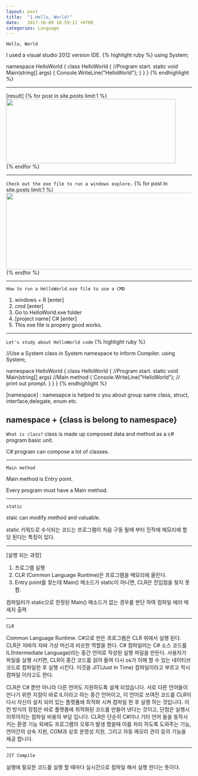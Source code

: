 ```yaml
---
layout: post
title:  "1.Hello, World!"
date:   2017-10-08 10:59:21 +0700
categories: Language
---
```

`Hello, World`

I used a visual studio 2012 version IDE.
{% highlight ruby %}
using System;

namespace HelloWorld
{
    class HelloWorld
    {
        //Program start.
        static void Main(string[] args)
        {
            Console.WriteLine("HelloWorld");
        }
    }
}
{% endhighlight %}

---
[result]
{% for post in site.posts limit:1 %}
<img src="https://paypulse.github.io/assets/images/HelloWorld.png" width="460" height="175"/>  
{% endfor %}

---
`Check out the exe file to run a windows explore.`
{% for post in site.posts limit:1 %}
<img src="https://paypulse.github.io/assets/images/helloworldExe.png" width="779" height="208"/>
{% endfor %}

---

` How to run a HelloWorld.exe file to use a CMD `
1. windows + R [enter]
2. cmd [enter]
3. Go to HelloWorld.exe folder
4. [project name]  C#  [enter]
5. This exe file is propery good works.

---
`Let's study about HelloWorld code`
{% highlight ruby %}

//Use a System class in System namespace to inform Compiler.
using System;

namespace HelloWorld
{
    class HelloWorld
    {
        //Program start.
        static void Main(string[] args) //Main method
        {
            Console.WriteLine("HelloWorld"); // print out prompt.
        }
    }
}
{% endhighlight %}

[namespace] : namesapce is helped to you about group same class, struct, interface,delegate, enum etc.

namespace + {class is belong to namespace}
---
`What is class?`
class is made up composed data and method as a c# program basic unit.

C# program can compose a lot of classes.

---
`Main method`

Main method is Entry point.

Every program must have a Main method.

---
`static`

staic can modify method and valuable.

static 키워드로 수식되는 코드는 프로그램이 처음 구동 될때 부터 진작에 메모리에 할당 된다는 특징이 있다.

---
[실행 되는 과정]
1. 프로그램 실행
2. CLR (Common Language Runtime)은 프로그램을 메모리에 올린다.
3. Entry point를 찾는데 Main() 메소드가 static이 아니면, CLR은 진입점을 찾지 못함.

컴파일러가 static으로 한정된 Main() 메소드가 없는 경우를 판단 하여 컴파일 에러 메세지 출력

---
`CLR`

Common Language Runtime.
C#으로 만든 프로그램은 CLR 위에서 실행 된다.
CLR은 자바의 자바 가상 머신과 비슷한 역할을 한다.
C# 컴파일러는 C# 소스 코드를 IL(Intermediate Language)라는 중간 언어로 작성된 실행 파일을 만든다.
사용자가 파일을 실행 시키면, CLR이 중간 코드를 읽어 들여 다시 os가 이해 할 수 있는 네이티브 코드로
컴파일한 후 실행 시킨다. 이것을 JIT(Just In Time) 컴파일이라고 부르고 적시 컴파일 이라고도 한다.

CLR은 C# 뿐만 아니라 다른 언어도 지원하도록 설계 되었습니다. 서로 다른 언어들이 만나기 위한 지점이
바로 IL이라고 하는 중간 언어이고, 이 언어로 쓰여진 코드를 CLR이 다시 자신이 설치 되어 있는 플랫폼에
최적화 시켜 컴파일 한 후 실행 하는 것입니다.
이런 방식의 장점은 바로 플랫폼에 최적화된 코드를 만들어 낸다는 것이고,
단점은 실행시 이루어지는 컴파일 비용의 부담 입니다.
CLR은 단순히 C#이나 기타 언어 들을 동작시키는 환경 기능 외에도 프로그램의 오류가 발생 했을때 이를 처리 하도록 도와주는 기능, 언어간의 상속 지원, COM과 상호 운영성 지원, 그리고 자동 메모리 관리 등의 기능을 제공 합니다.

---
`JIT Compile`

실행에 필요한 코드를 실행 할 때마다 실시간으로 컴파일 해서 실행 한다는 뜻이다.
